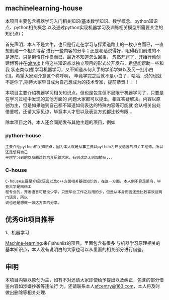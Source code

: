 ## machinelearning-house
本项目主要包含机器学习入门相关知识(基本数学知识、数学概念、python知识点、python相关概念
以及通过python实现机器学习及训练相关模型所需要关注的知识点)；

首先声明，本人不是大牛，也只是行走在学习与探索道路上的一枚小白而已，一直想创建一个相关博客
进行一些内容的分享；还是老话说得好，阻碍我们前进的不是迷茫，只是懒惰在作祟而已，最近不知道怎么回事，
忽然开窍了，开始行动创建博客并在[github](https://github.com)上将这些知识点以独立项目的形式公开发布，希望能帮助一些和我
状态类似(想学习机器学习，又不知道从何入手的学弟学妹以及另一批小白们)。希望大家别介意这个称呼啊，
毕竟学完之后就不是小白了，哈哈...说的也就不是你了,期待大家早日成为自己想成为的技术专家，提前恭贺！！！

本项目主要介绍机器学习相关知识点，但也是包含但不局限于机器学习了，只要是在学习过程中发现的其他方面的
问题大家都可以提出，相互答疑解决。内容以原创为主，但是如果碰到自己都不知道如何表达的特殊内容等可能就
会从相关出处借鉴啦，还请大家见谅，毕竟本人才思以及表达方式都比较有限...

除本项目之外，本人还会同期发布其他主题的项目，例如:

### python-house ###
    主要介绍python相关知识点，因为本人就是从事主要以python为开发语言的相关工程师，所以还是想将自己
    平时学习到的以及躺过的坑介绍给大家，有则改之无则加勉嘛...
    
### C-house ###

    C-house主要是介绍c语言以及c++方面相关基础知识的，在这一方面，本人倒不算是菜鸟，毕竟大学是网络工
    程专业的，开发语言可是没少学，只是毕业工作之后用的少，但是从本身而言还是比较喜欢这两门语言，所以
    说也还是想做一做这方面的分享。
   
## 优秀Git项目推荐 ##
1、机器学习

[Machine-learning](https://github.com/shunliz/Machine-Learning):来自shunliz的项目，里面包含有很多
与机器学习原理相关的基本知识点，本人没有说明白的大家也可以从里面的相关部分进行借鉴。








## 申明 ##
本项目内容以原创为主，如有不对还请大家即使给予提出以及纠正，包含的部分借鉴内容如涉嫌抄袭等违法行
为，还请联系本人[afcentry@163.com](https://mail.163.com/)，本人将及时做出删除等相关处理.

